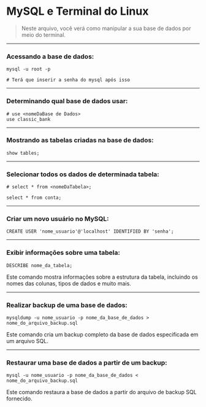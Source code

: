 # MySQL e Terminal do Linux

> Neste arquivo, você verá como manipular a sua base de dados por meio do terminal.


---
### Acessando a base de dados:

```shell
mysql -u root -p

# Terá que inserir a senha do mysql após isso
```


---
### Determinando qual base de dados usar:

```shell
# use <nomeDaBase de Dados>
use classic_bank
```


---
### Mostrando as tabelas criadas na base de dados:

```shell
show tables;
```


---
### Selecionar todos os dados de determinada tabela:

```shell
# select * from <nomeDaTabela>;

select * from conta;
```


---
### Criar um novo usuário no MySQL:

```shell
CREATE USER 'nome_usuario'@'localhost' IDENTIFIED BY 'senha';
```


---
### Exibir informações sobre uma tabela:

```shell
DESCRIBE nome_da_tabela;
```
Este comando mostra informações sobre a estrutura da tabela, incluindo os nomes das colunas, tipos de dados e muito mais.


---
### Realizar backup de uma base de dados:

```shell
mysqldump -u nome_usuario -p nome_da_base_de_dados > nome_do_arquivo_backup.sql
```
Este comando cria um backup completo da base de dados especificada em um arquivo SQL.


---
### Restaurar uma base de dados a partir de um backup:

```shell
mysql -u nome_usuario -p nome_da_base_de_dados < nome_do_arquivo_backup.sql
```
Este comando restaura a base de dados a partir do arquivo de backup SQL fornecido.
